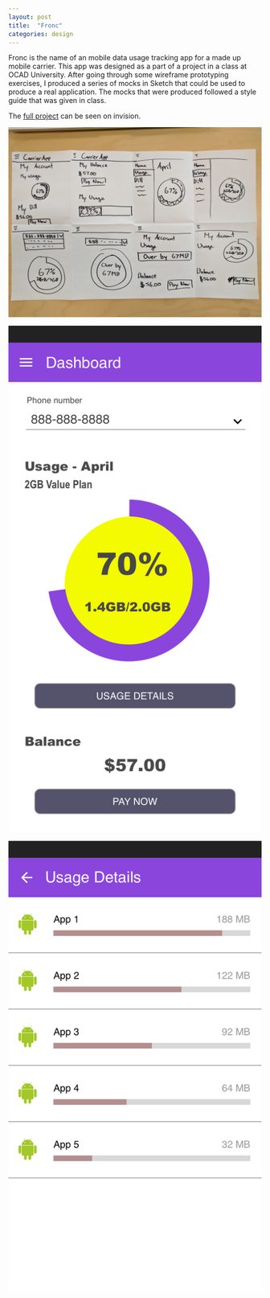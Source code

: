 ```yaml
---
layout: post
title:  "Fronc"
categories: design
---
```


Fronc is the name of an mobile data usage tracking app for a made up mobile carrier. This app was designed as a part of a project in a class at OCAD University. After going through some wireframe prototyping exercises, I produced a series of mocks in Sketch that could be used to produce a real application. The mocks that were produced followed a style guide that was given in class.

The [full project](https://invis.io/GPBF85DNH) can be seen on invision.


![Login](/assets/fronc/fronc_wireframe.jpg)

![Dashboard](/assets/fronc/fronc_dashboard.png)

![Usage Broken Down By Application](/assets/fronc/fronc_usage.png)

